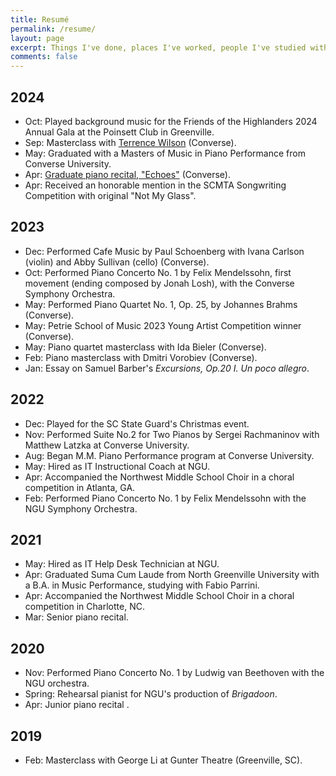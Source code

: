 ```yaml
---
title: Resumé
permalink: /resume/
layout: page
excerpt: Things I've done, places I've worked, people I've studied with.
comments: false
---
```


## 2024

* Oct: Played background music for the Friends of the Highlanders 2024 Annual Gala at the Poinsett Club in Greenville.
* Sep: Masterclass with [Terrence Wilson](https://www.terrencewilsonpiano.com) (Converse).
* May: Graduated with a Masters of Music in Piano Performance from Converse University.
* Apr: [Graduate piano recital, "Echoes"](http://www.jonahlosh.com/graduate-piano-recital/) (Converse).
* Apr: Received an honorable mention in the SCMTA Songwriting Competition with original "Not My Glass".

## 2023

* Dec: Performed Cafe Music by Paul Schoenberg with Ivana Carlson (violin) and Abby Sullivan (cello) (Converse).
* Oct: Performed Piano Concerto No. 1 by Felix Mendelssohn, first movement (ending composed by Jonah Losh), with the Converse Symphony Orchestra.
* May: Performed Piano Quartet No. 1, Op. 25, by Johannes Brahms (Converse).
* May: Petrie School of Music 2023 Young Artist Competition winner (Converse).
* May: Piano quartet masterclass with Ida Bieler (Converse).
* Feb: Piano masterclass with Dmitri Vorobiev (Converse).
* Jan: Essay on Samuel Barber's _Excursions, Op.20 I. Un poco allegro_.

## 2022

* Dec: Played for the SC State Guard's Christmas event.
* Nov: Performed Suite No.2 for Two Pianos by Sergei Rachmaninov with Matthew Latzka at Converse University.
* Aug: Began M.M. Piano Performance program at Converse University.
* May: Hired as IT Instructional Coach at NGU.
* Apr: Accompanied the Northwest Middle School Choir in a choral competition in Atlanta, GA.
* Feb: Performed Piano Concerto No. 1 by Felix Mendelssohn with the NGU Symphony Orchestra.

## 2021

* May: Hired as IT Help Desk Technician at NGU.
* Apr: Graduated Suma Cum Laude from North Greenville University with a B.A. in Music Performance, studying with Fabio Parrini.
* Apr: Accompanied the Northwest Middle School Choir in a choral competition in Charlotte, NC.
* Mar: Senior piano recital.

## 2020

* Nov: Performed Piano Concerto No. 1 by Ludwig van Beethoven with the NGU orchestra.
* Spring: Rehearsal pianist for NGU's production of _Brigadoon_.
* Apr: Junior piano recital .

## 2019

* Feb: Masterclass with George Li at Gunter Theatre (Greenville, SC).
